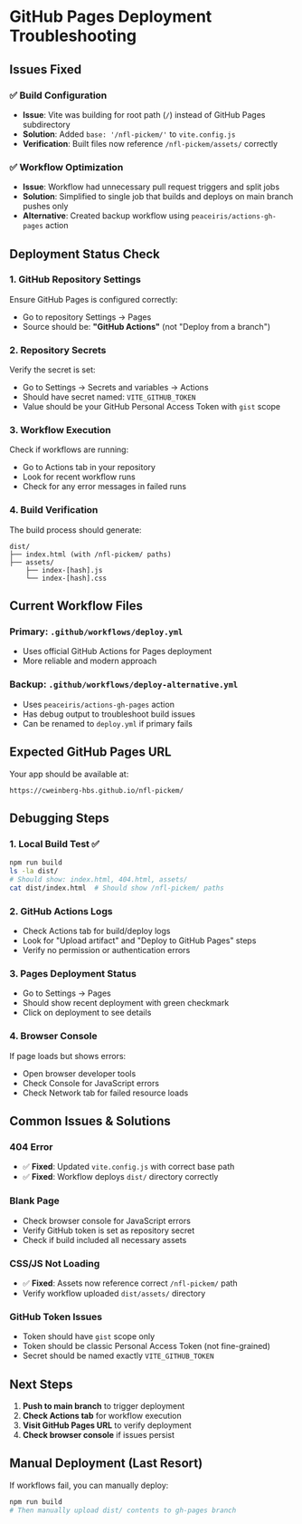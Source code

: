 # GitHub Pages Deployment Troubleshooting

## Issues Fixed

### ✅ **Build Configuration**
- **Issue**: Vite was building for root path (`/`) instead of GitHub Pages subdirectory
- **Solution**: Added `base: '/nfl-pickem/'` to `vite.config.js`
- **Verification**: Built files now reference `/nfl-pickem/assets/` correctly

### ✅ **Workflow Optimization**
- **Issue**: Workflow had unnecessary pull request triggers and split jobs
- **Solution**: Simplified to single job that builds and deploys on main branch pushes only
- **Alternative**: Created backup workflow using `peaceiris/actions-gh-pages` action

## Deployment Status Check

### 1. **GitHub Repository Settings**
Ensure GitHub Pages is configured correctly:
- Go to repository Settings → Pages
- Source should be: **"GitHub Actions"** (not "Deploy from a branch")

### 2. **Repository Secrets**
Verify the secret is set:
- Go to Settings → Secrets and variables → Actions
- Should have secret named: `VITE_GITHUB_TOKEN`
- Value should be your GitHub Personal Access Token with `gist` scope

### 3. **Workflow Execution**
Check if workflows are running:
- Go to Actions tab in your repository
- Look for recent workflow runs
- Check for any error messages in failed runs

### 4. **Build Verification**
The build process should generate:
```
dist/
├── index.html (with /nfl-pickem/ paths)
├── assets/
    ├── index-[hash].js
    └── index-[hash].css
```

## Current Workflow Files

### Primary: `.github/workflows/deploy.yml`
- Uses official GitHub Actions for Pages deployment
- More reliable and modern approach

### Backup: `.github/workflows/deploy-alternative.yml`
- Uses `peaceiris/actions-gh-pages` action
- Has debug output to troubleshoot build issues
- Can be renamed to `deploy.yml` if primary fails

## Expected GitHub Pages URL

Your app should be available at:
```
https://cweinberg-hbs.github.io/nfl-pickem/
```

## Debugging Steps

### 1. **Local Build Test** ✅
```bash
npm run build
ls -la dist/
# Should show: index.html, 404.html, assets/
cat dist/index.html  # Should show /nfl-pickem/ paths
```

### 2. **GitHub Actions Logs**
- Check Actions tab for build/deploy logs
- Look for "Upload artifact" and "Deploy to GitHub Pages" steps
- Verify no permission or authentication errors

### 3. **Pages Deployment Status**
- Go to Settings → Pages
- Should show recent deployment with green checkmark
- Click on deployment to see details

### 4. **Browser Console**
If page loads but shows errors:
- Open browser developer tools
- Check Console for JavaScript errors
- Check Network tab for failed resource loads

## Common Issues & Solutions

### **404 Error**
- ✅ **Fixed**: Updated `vite.config.js` with correct base path
- ✅ **Fixed**: Workflow deploys `dist/` directory correctly

### **Blank Page**
- Check browser console for JavaScript errors
- Verify GitHub token is set as repository secret
- Check if build included all necessary assets

### **CSS/JS Not Loading**
- ✅ **Fixed**: Assets now reference correct `/nfl-pickem/` path
- Verify workflow uploaded `dist/assets/` directory

### **GitHub Token Issues**
- Token should have `gist` scope only
- Token should be classic Personal Access Token (not fine-grained)
- Secret should be named exactly `VITE_GITHUB_TOKEN`

## Next Steps

1. **Push to main branch** to trigger deployment
2. **Check Actions tab** for workflow execution
3. **Visit GitHub Pages URL** to verify deployment
4. **Check browser console** if issues persist

## Manual Deployment (Last Resort)

If workflows fail, you can manually deploy:
```bash
npm run build
# Then manually upload dist/ contents to gh-pages branch
```